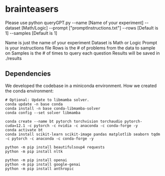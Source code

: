# brainteasers
Please use python queryGPT.py --name [Name of your experiment] --dataset [Math/Logic] --prompt ["promptInstructions.txt"] --rows [Default is 1] --samples [Default is 1]

Name is just the name of your experiment
Dataset is Math or Logic
Prompt is your instructions file
Rows is the # of problems from the data to sample on
Samples is the # of times to query each question
Results will be saved in ./results


## Dependencies
We developed the codebase in a miniconda environment.
How we created the conda environment:
```
# Optional: Update to libmamba solver.
conda update -n base conda
conda install -n base conda-libmamba-solver
conda config --set solver libmamba

conda create --name bt pytorch torchvision torchaudio pytorch-cuda=12.1 -c pytorch -c nvidia -c anaconda -c conda-forge -y
conda activate bt
conda install scikit-learn scikit-image pandas matplotlib seaborn tqdm -c pytorch -c anaconda -c conda-forge -y

python -m pip install beautifulsoup4 requests
python -m pip install nltk

python -m pip install openai
python -m pip install google-genai
python -m pip install anthropic
```